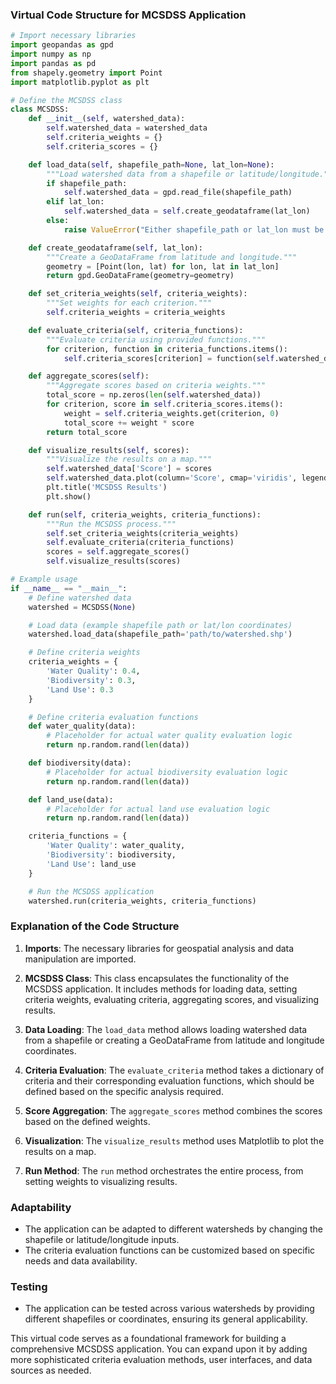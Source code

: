 ### Virtual Code Structure for MCSDSS Application

```python
# Import necessary libraries
import geopandas as gpd
import numpy as np
import pandas as pd
from shapely.geometry import Point
import matplotlib.pyplot as plt

# Define the MCSDSS class
class MCSDSS:
    def __init__(self, watershed_data):
        self.watershed_data = watershed_data
        self.criteria_weights = {}
        self.criteria_scores = {}

    def load_data(self, shapefile_path=None, lat_lon=None):
        """Load watershed data from a shapefile or latitude/longitude."""
        if shapefile_path:
            self.watershed_data = gpd.read_file(shapefile_path)
        elif lat_lon:
            self.watershed_data = self.create_geodataframe(lat_lon)
        else:
            raise ValueError("Either shapefile_path or lat_lon must be provided.")

    def create_geodataframe(self, lat_lon):
        """Create a GeoDataFrame from latitude and longitude."""
        geometry = [Point(lon, lat) for lon, lat in lat_lon]
        return gpd.GeoDataFrame(geometry=geometry)

    def set_criteria_weights(self, criteria_weights):
        """Set weights for each criterion."""
        self.criteria_weights = criteria_weights

    def evaluate_criteria(self, criteria_functions):
        """Evaluate criteria using provided functions."""
        for criterion, function in criteria_functions.items():
            self.criteria_scores[criterion] = function(self.watershed_data)

    def aggregate_scores(self):
        """Aggregate scores based on criteria weights."""
        total_score = np.zeros(len(self.watershed_data))
        for criterion, score in self.criteria_scores.items():
            weight = self.criteria_weights.get(criterion, 0)
            total_score += weight * score
        return total_score

    def visualize_results(self, scores):
        """Visualize the results on a map."""
        self.watershed_data['Score'] = scores
        self.watershed_data.plot(column='Score', cmap='viridis', legend=True)
        plt.title('MCSDSS Results')
        plt.show()

    def run(self, criteria_weights, criteria_functions):
        """Run the MCSDSS process."""
        self.set_criteria_weights(criteria_weights)
        self.evaluate_criteria(criteria_functions)
        scores = self.aggregate_scores()
        self.visualize_results(scores)

# Example usage
if __name__ == "__main__":
    # Define watershed data
    watershed = MCSDSS(None)

    # Load data (example shapefile path or lat/lon coordinates)
    watershed.load_data(shapefile_path='path/to/watershed.shp')

    # Define criteria weights
    criteria_weights = {
        'Water Quality': 0.4,
        'Biodiversity': 0.3,
        'Land Use': 0.3
    }

    # Define criteria evaluation functions
    def water_quality(data):
        # Placeholder for actual water quality evaluation logic
        return np.random.rand(len(data))

    def biodiversity(data):
        # Placeholder for actual biodiversity evaluation logic
        return np.random.rand(len(data))

    def land_use(data):
        # Placeholder for actual land use evaluation logic
        return np.random.rand(len(data))

    criteria_functions = {
        'Water Quality': water_quality,
        'Biodiversity': biodiversity,
        'Land Use': land_use
    }

    # Run the MCSDSS application
    watershed.run(criteria_weights, criteria_functions)
```

### Explanation of the Code Structure

1. **Imports**: The necessary libraries for geospatial analysis and data manipulation are imported.

2. **MCSDSS Class**: This class encapsulates the functionality of the MCSDSS application. It includes methods for loading data, setting criteria weights, evaluating criteria, aggregating scores, and visualizing results.

3. **Data Loading**: The `load_data` method allows loading watershed data from a shapefile or creating a GeoDataFrame from latitude and longitude coordinates.

4. **Criteria Evaluation**: The `evaluate_criteria` method takes a dictionary of criteria and their corresponding evaluation functions, which should be defined based on the specific analysis required.

5. **Score Aggregation**: The `aggregate_scores` method combines the scores based on the defined weights.

6. **Visualization**: The `visualize_results` method uses Matplotlib to plot the results on a map.

7. **Run Method**: The `run` method orchestrates the entire process, from setting weights to visualizing results.

### Adaptability
- The application can be adapted to different watersheds by changing the shapefile or latitude/longitude inputs.
- The criteria evaluation functions can be customized based on specific needs and data availability.

### Testing
- The application can be tested across various watersheds by providing different shapefiles or coordinates, ensuring its general applicability.

This virtual code serves as a foundational framework for building a comprehensive MCSDSS application. You can expand upon it by adding more sophisticated criteria evaluation methods, user interfaces, and data sources as needed.